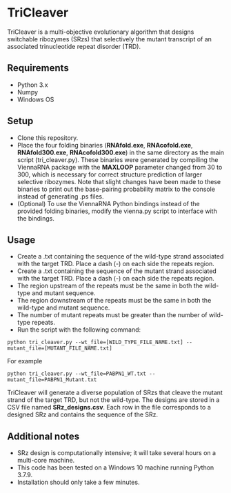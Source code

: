 # TriCleaver

TriCleaver is a multi-objective evolutionary algorithm that designs switchable ribozymes (SRzs) that selectively the mutant transcript of an associated trinucleotide repeat disorder (TRD).

## Requirements
- Python 3.x
- Numpy
- Windows OS

## Setup

- Clone this repository.
- Place the four folding binaries (**RNAfold.exe**, **RNAcofold.exe**, **RNAfold300.exe**, **RNAcofold300.exe**) in the same directory as the main script (tri_cleaver.py). These binaries were generated by compiling the ViennaRNA package with the **MAXLOOP** parameter changed from 30 to 300, which is necessary for correct structure prediction of larger selective ribozymes. Note that slight changes have been made to these binaries to print out the base-pairing probability matrix to the console instead of generating .ps files.
- (Optional) To use the ViennaRNA Python bindings instead of the provided folding binaries, modify the vienna.py script to interface with the bindings.

## Usage

- Create a .txt containing the sequence of the wild-type strand associated with the target TRD. Place a dash (-) on each side the repeats region.
- Create a .txt containing the sequence of the mutant strand associated with the target TRD. Place a dash (-) on each side the repeats region.
- The region upstream of the repeats must be the same in both the wild-type and mutant sequence. 
- The region downstream of the repeats must be the same in both the wild-type and mutant sequence. 
- The number of mutant repeats must be greater than the number of wild-type repeats.
- Run the script with the following command:

`python tri_cleaver.py --wt_file=[WILD_TYPE_FILE_NAME.txt] --mutant_file=[MUTANT_FILE_NAME.txt]`

For example

`python tri_cleaver.py --wt_file=PABPN1_WT.txt --mutant_file=PABPN1_Mutant.txt`

TriCleaver will generate a diverse population of SRzs that cleave the mutant strand of the target TRD, but not the wild-type. The designs are stored in a CSV file named **SRz_designs.csv**. Each row in the file corresponds to a designed SRz and contains the sequence of the SRz.

## Additional notes
- SRz design is computationally intensive; it will take several hours on a multi-core machine.
- This code has been tested on a Windows 10 machine running Python 3.7.9.
- Installation should only take a few minutes.
